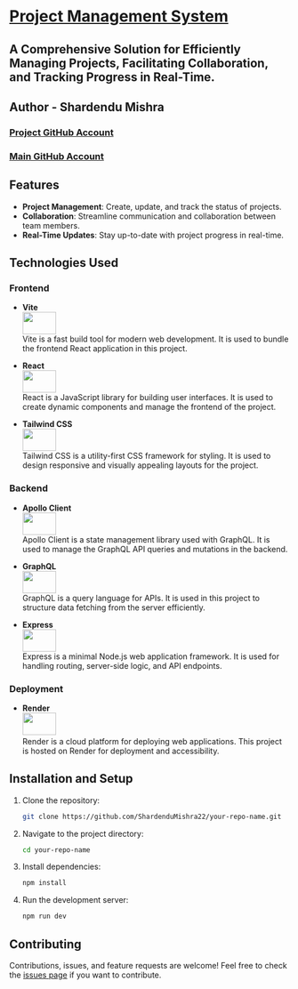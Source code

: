 # [Project Management System](https://project-management-shardendumishra.onrender.com)
## A Comprehensive Solution for Efficiently Managing Projects, Facilitating Collaboration, and Tracking Progress in Real-Time.

## Author - Shardendu Mishra

###    [Project GitHub Account](https://github.com/MishraShardendu22)
###    [Main GitHub Account](https://github.com/ShardenduMishra22)

## Features

- **Project Management**: Create, update, and track the status of projects.
- **Collaboration**: Streamline communication and collaboration between team members.
- **Real-Time Updates**: Stay up-to-date with project progress in real-time.

## Technologies Used

### Frontend

- **Vite**  
  <img src="https://icon.icepanel.io/Technology/svg/Vite.js.svg" width="60" height="40" />  
  Vite is a fast build tool for modern web development. It is used to bundle the frontend React application in this project.

- **React**  
  <img src="https://media.licdn.com/dms/image/v2/C4E12AQFdVr18zUa17Q/article-cover_image-shrink_720_1280/article-cover_image-shrink_720_1280/0/1624637761724?e=2147483647&v=beta&t=uOrqjZV7ZeSvE6euFcZVEuj-2yuec1FppjnE6IUYdzY" width="60" height="40" />  
  React is a JavaScript library for building user interfaces. It is used to create dynamic components and manage the frontend of the project.

- **Tailwind CSS**  
  <img src="https://cdn.icon-icons.com/icons2/2699/PNG/512/tailwindcss_logo_icon_170649.png" width="60" height="40" />  
  Tailwind CSS is a utility-first CSS framework for styling. It is used to design responsive and visually appealing layouts for the project.

### Backend

- **Apollo Client**  
  <img src="https://www.svgrepo.com/show/305728/apollographql.svg" width="60" height="40" />  
  Apollo Client is a state management library used with GraphQL. It is used to manage the GraphQL API queries and mutations in the backend.

- **GraphQL**  
  <img src="https://cdn.thenewstack.io/media/2022/09/c2305485-graphql.png" width="60" height="40" />  
  GraphQL is a query language for APIs. It is used in this project to structure data fetching from the server efficiently.

- **Express**  
  <img src="https://iotbyhvm.ooo/wp-content/uploads/2019/01/expressjs.png" width="60" height="40" />  
  Express is a minimal Node.js web application framework. It is used for handling routing, server-side logic, and API endpoints.

### Deployment

- **Render**  
  <img src="https://pbs.twimg.com/profile_images/1735429515541938176/zOO1N7Su_400x400.jpg" width="60" height="40" />  
  Render is a cloud platform for deploying web applications. This project is hosted on Render for deployment and accessibility.


## Installation and Setup

1. Clone the repository:
   ```bash
   git clone https://github.com/ShardenduMishra22/your-repo-name.git
   ```
2. Navigate to the project directory:
   ```bash
   cd your-repo-name
   ```
3. Install dependencies:
   ```bash
   npm install
   ```
4. Run the development server:
   ```bash
   npm run dev
   ```

## Contributing

Contributions, issues, and feature requests are welcome! Feel free to check the [issues page](https://github.com/ShardenduMishra22/GraphQL-Project-Management/issues) if you want to contribute.
